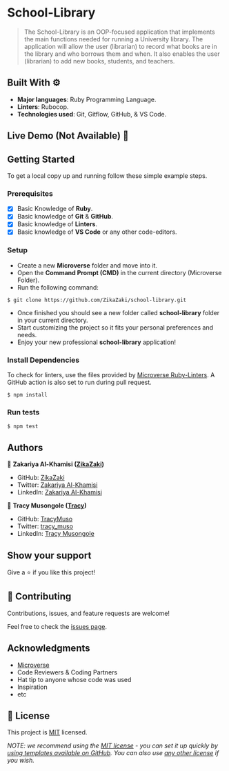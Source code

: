 # School-Library

> The School-Library is an OOP-focused application that implements the main functions needed for running a University library. The application will allow the user (librarian) to record what books are in the library and who borrows them and when. It also enables the user (librarian) to add new books, students, and teachers.

## Built With ⚙️

- **Major languages**: Ruby Programming Language.
- **Linters**: Rubocop.
- **Technologies used**: Git, Gitflow, GitHub, & VS Code.

## Live Demo (Not Available) 🚀

## Getting Started

To get a local copy up and running follow these simple example steps.

### Prerequisites

- [x] Basic Knowledge of **Ruby**.
- [x] Basic knowledge of **Git** & **GitHub**.
- [x] Basic knowledge of **Linters**.
- [x] Basic knowledge of **VS Code** or any other code-editors.

### Setup

- Create a new **Microverse** folder and move into it.
- Open the **Command Prompt (CMD)** in the current directory (Microverse Folder).
- Run the following command:

```
$ git clone https://github.com/ZikaZaki/school-library.git
```

- Once finished you should see a new folder called **school-library** folder in your current directory.
- Start customizing the project so it fits your personal preferences and needs.
- Enjoy your new professional **school-library** application!

### Install Dependencies

To check for linters, use the files provided by [Microverse Ruby-Linters](https://github.com/microverseinc/linters-config/tree/master/ruby). A GitHub action is also set to run during pull request.

```
$ npm install
```
### Run tests

```
$ npm test
```

## Authors

👤 **Zakariya Al-Khamisi ([ZikaZaki](https://github.com/ZikaZaki))**

- GitHub: [ZikaZaki](https://github.com/ZikaZaki)
- Twitter: [Zakariya Al-Khamisi](https://twitter.com/ZakariyaKhamisi)
- LinkedIn: [Zakariya Al-Khamisi](https://www.linkedin.com/in/zakariyaalkhamisisap/)

👤 **Tracy Musongole ([Tracy](https://github.com/TracyMuso))**

- GitHub: [TracyMuso](https://github.com/TracyMuso)
- Twitter: [tracy_muso](https://twitter.com/tracy_muso)
- LinkedIn: [Tracy Musongole](https://www.linkedin.com/in/tracy-muso/)

## Show your support

Give a ⭐️ if you like this project!

## 🤝 Contributing

Contributions, issues, and feature requests are welcome!

Feel free to check the [issues page](../../issues/).

## Acknowledgments

- [Microverse](https://www.microverse.org/)
- Code Reviewers & Coding Partners
- Hat tip to anyone whose code was used
- Inspiration
- etc

## 📝 License

This project is [MIT](./LICENSE) licensed.

_NOTE: we recommend using the [MIT license](https://choosealicense.com/licenses/mit/) - you can set it up quickly by [using templates available on GitHub](https://docs.github.com/en/communities/setting-up-your-project-for-healthy-contributions/adding-a-license-to-a-repository). You can also use [any other license](https://choosealicense.com/licenses/) if you wish._